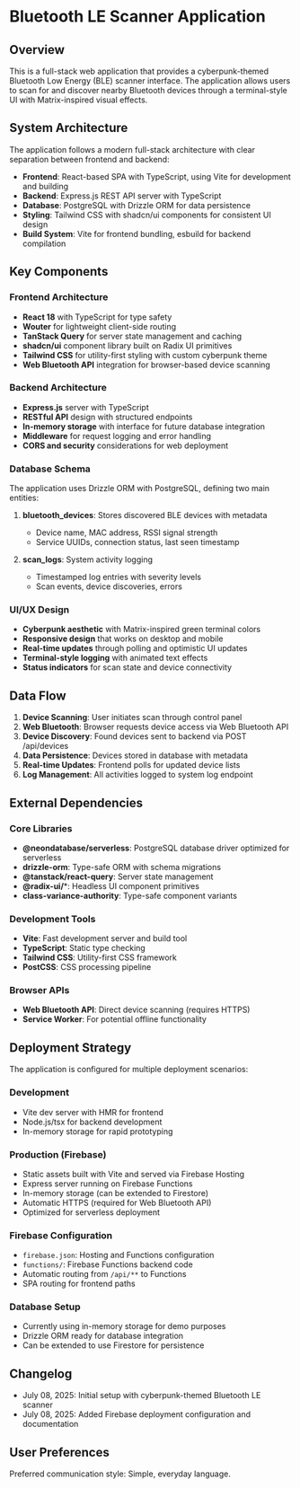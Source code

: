 # Bluetooth LE Scanner Application

## Overview

This is a full-stack web application that provides a cyberpunk-themed Bluetooth Low Energy (BLE) scanner interface. The application allows users to scan for and discover nearby Bluetooth devices through a terminal-style UI with Matrix-inspired visual effects.

## System Architecture

The application follows a modern full-stack architecture with clear separation between frontend and backend:

- **Frontend**: React-based SPA with TypeScript, using Vite for development and building
- **Backend**: Express.js REST API server with TypeScript
- **Database**: PostgreSQL with Drizzle ORM for data persistence
- **Styling**: Tailwind CSS with shadcn/ui components for consistent UI design
- **Build System**: Vite for frontend bundling, esbuild for backend compilation

## Key Components

### Frontend Architecture
- **React 18** with TypeScript for type safety
- **Wouter** for lightweight client-side routing
- **TanStack Query** for server state management and caching
- **shadcn/ui** component library built on Radix UI primitives
- **Tailwind CSS** for utility-first styling with custom cyberpunk theme
- **Web Bluetooth API** integration for browser-based device scanning

### Backend Architecture
- **Express.js** server with TypeScript
- **RESTful API** design with structured endpoints
- **In-memory storage** with interface for future database integration
- **Middleware** for request logging and error handling
- **CORS and security** considerations for web deployment

### Database Schema
The application uses Drizzle ORM with PostgreSQL, defining two main entities:

1. **bluetooth_devices**: Stores discovered BLE devices with metadata
   - Device name, MAC address, RSSI signal strength
   - Service UUIDs, connection status, last seen timestamp

2. **scan_logs**: System activity logging
   - Timestamped log entries with severity levels
   - Scan events, device discoveries, errors

### UI/UX Design
- **Cyberpunk aesthetic** with Matrix-inspired green terminal colors
- **Responsive design** that works on desktop and mobile
- **Real-time updates** through polling and optimistic UI updates
- **Terminal-style logging** with animated text effects
- **Status indicators** for scan state and device connectivity

## Data Flow

1. **Device Scanning**: User initiates scan through control panel
2. **Web Bluetooth**: Browser requests device access via Web Bluetooth API
3. **Device Discovery**: Found devices sent to backend via POST /api/devices
4. **Data Persistence**: Devices stored in database with metadata
5. **Real-time Updates**: Frontend polls for updated device lists
6. **Log Management**: All activities logged to system log endpoint

## External Dependencies

### Core Libraries
- **@neondatabase/serverless**: PostgreSQL database driver optimized for serverless
- **drizzle-orm**: Type-safe ORM with schema migrations
- **@tanstack/react-query**: Server state management
- **@radix-ui/***: Headless UI component primitives
- **class-variance-authority**: Type-safe component variants

### Development Tools
- **Vite**: Fast development server and build tool
- **TypeScript**: Static type checking
- **Tailwind CSS**: Utility-first CSS framework
- **PostCSS**: CSS processing pipeline

### Browser APIs
- **Web Bluetooth API**: Direct device scanning (requires HTTPS)
- **Service Worker**: For potential offline functionality

## Deployment Strategy

The application is configured for multiple deployment scenarios:

### Development
- Vite dev server with HMR for frontend
- Node.js/tsx for backend development
- In-memory storage for rapid prototyping

### Production (Firebase)
- Static assets built with Vite and served via Firebase Hosting
- Express server running on Firebase Functions
- In-memory storage (can be extended to Firestore)
- Automatic HTTPS (required for Web Bluetooth API)
- Optimized for serverless deployment

### Firebase Configuration
- `firebase.json`: Hosting and Functions configuration
- `functions/`: Firebase Functions backend code
- Automatic routing from `/api/**` to Functions
- SPA routing for frontend paths

### Database Setup
- Currently using in-memory storage for demo purposes
- Drizzle ORM ready for database integration
- Can be extended to use Firestore for persistence

## Changelog
- July 08, 2025: Initial setup with cyberpunk-themed Bluetooth LE scanner
- July 08, 2025: Added Firebase deployment configuration and documentation

## User Preferences

Preferred communication style: Simple, everyday language.